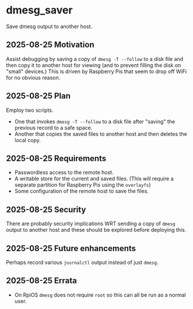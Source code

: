 # dmesg_saver

Save dmesg output to another host.

## 2025-08-25 Motivation

Assist debugging by saving a copy of `dmesg -T --follow` to a disk file and then copy it to another host for viewing (and to prevent filling the disk on "small" devices.) This is driven by Raspberry Pis that seem to drop off WiFi for no obvious reason.

## 2025-08-25 Plan

Employ two scripts. 

* One that invokes `dmesg -T --follow` to a disk file after "saving" the previous record to a safe space.
* Another that copies the saved files to another host and then deletes the local copy.

## 2025-08-25 Requirements

* Passwordless access to the remote host.
* A writable store for the current and saved files. (This will require a separate partition for Raspberry Pis using the `overlayfs`)
* Some configuration of the remote host to save the files.

## 2025-08-25 Security

There are probably security implications WRT sending a copy of `dmesg` output to another host and these should be explored before deploying this.

## 2025-08-25 Future enhancements

Perhaps record various `journalctl` output instead of just `dmesg`.

## 2025-08-25 Errata

* On RpiOS `dmesg` does not require `root` so this can all be run as a normal user.
